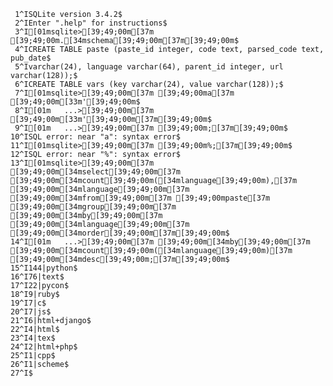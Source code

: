      1^ISQLite version 3.4.2$
     2^IEnter ".help" for instructions$
     3^I[01msqlite>[39;49;00m[37m [39;49;00m.[34mschema[39;49;00m[37m[39;49;00m$
     4^ICREATE TABLE paste (paste_id integer, code text, parsed_code text, pub_date$
     5^Ivarchar(24), language varchar(64), parent_id integer, url varchar(128));$
     6^ICREATE TABLE vars (key varchar(24), value varchar(128));$
     7^I[01msqlite>[39;49;00m[37m [39;49;00ma[37m [39;49;00m[33m'[39;49;00m$
     8^I[01m   ...>[39;49;00m[37m [39;49;00m[33m'[39;49;00m[37m[39;49;00m$
     9^I[01m   ...>[39;49;00m[37m [39;49;00m;[37m[39;49;00m$
    10^ISQL error: near "a": syntax error$
    11^I[01msqlite>[39;49;00m[37m [39;49;00m%;[37m[39;49;00m$
    12^ISQL error: near "%": syntax error$
    13^I[01msqlite>[39;49;00m[37m [39;49;00m[34mselect[39;49;00m[37m [39;49;00m[34mcount[39;49;00m([34mlanguage[39;49;00m),[37m [39;49;00m[34mlanguage[39;49;00m[37m [39;49;00m[34mfrom[39;49;00m[37m [39;49;00mpaste[37m [39;49;00m[34mgroup[39;49;00m[37m [39;49;00m[34mby[39;49;00m[37m [39;49;00m[34mlanguage[39;49;00m[37m [39;49;00m[34morder[39;49;00m[37m[39;49;00m$
    14^I[01m   ...>[39;49;00m[37m [39;49;00m[34mby[39;49;00m[37m [39;49;00m[34mcount[39;49;00m([34mlanguage[39;49;00m)[37m [39;49;00m[34mdesc[39;49;00m;[37m[39;49;00m$
    15^I144|python$
    16^I76|text$
    17^I22|pycon$
    18^I9|ruby$
    19^I7|c$
    20^I7|js$
    21^I6|html+django$
    22^I4|html$
    23^I4|tex$
    24^I2|html+php$
    25^I1|cpp$
    26^I1|scheme$
    27^I$
